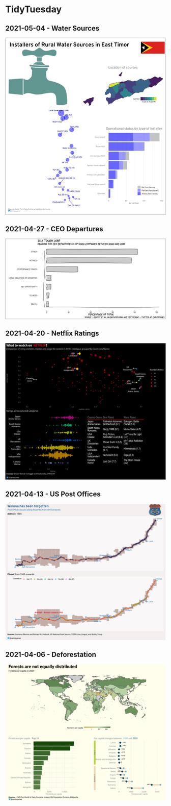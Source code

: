 
# TidyTuesday  

## 2021-05-04 - Water Sources
![](2021-05-04/water_sources_timor_leste.png)

## 2021-04-27 - CEO Departures
![](2021-04-27/ceo_departures.png)

## 2021-04-20 - Netflix Ratings
![](2021-04-20/netflix_categories.png)

## 2021-04-13 - US Post Offices
![](2021-04-13/post_office_route66.png)

## 2021-04-06 - Deforestation
![](2021-04-06/deforestation.png)
